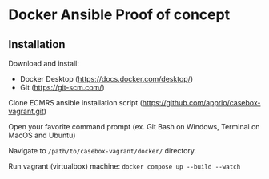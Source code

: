 Docker Ansible Proof of concept
========

Installation
------------

Download and install:

* Docker Desktop (https://docs.docker.com/desktop/)
* Git (https://git-scm.com/)

Clone ECMRS ansible installation script (https://github.com/apprio/casebox-vagrant.git)

Open your favorite command prompt (ex. Git Bash on Windows, Terminal on MacOS and Ubuntu)

Navigate to `/path/to/casebox-vagrant/docker/` directory.

Run vagrant (virtualbox) machine: `docker compose up --build --watch`
